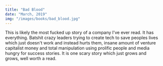```yaml
---
title: "Bad Blood"
date: "March, 2019"
img: "/images/books/bad_blood.jpg"
---
```


This is likely the most fucked up story of a company I've ever read. It has everything. Batshit crazy leaders trying to create tech to save peoples lives which just doesn't work and instead hurts them, insane amount of venture capitalist money and total manipulation using prolific people and media hungry for success stories. It is one scary story which just grows and grows, well worth a read.